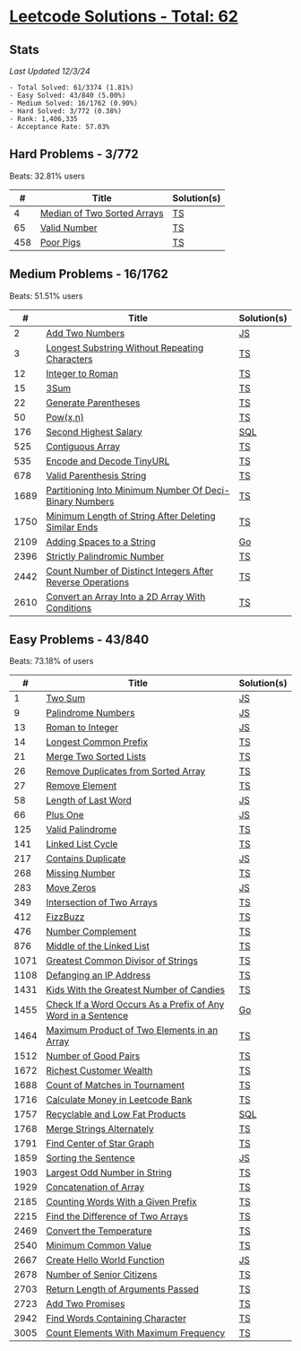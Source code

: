 # [Leetcode Solutions - Total: 62](https://leetcode.com/dickey)

## Stats

_Last Updated 12/3/24_

```
- Total Solved: 61/3374 (1.81%)
- Easy Solved: 43/840 (5.00%)
- Medium Solved: 16/1762 (0.90%)
- Hard Solved: 3/772 (0.38%)
- Rank: 1,406,335
- Acceptance Rate: 57.03%
```

## Hard Problems - 3/772

Beats: 32.81% users

| #   | Title                                                                                    | Solution(s)        |
| --- | ---------------------------------------------------------------------------------------- | ------------------ |
| 4   | [Median of Two Sorted Arrays](https://leetcode.com/problems/median-of-two-sorted-arrays) | [TS](/hard/4.ts)   |
| 65  | [Valid Number](https://leetcode.com/problems/valid-number/)                              | [TS](/hard/65.ts)  |
| 458 | [Poor Pigs](https://leetcode.com/problems/poor-pigs)                                     | [TS](/hard/458.ts) |

## Medium Problems - 16/1762

Beats: 51.51% users

| #    | Title                                                                                                                                                  | Solution(s)                |
| ---- | ------------------------------------------------------------------------------------------------------------------------------------------------------ | -------------------------- |
| 2    | [Add Two Numbers](https://leetcode.com/problems/add-two-numbers)                                                                                       | [JS](/medium/2.js)         |
| 3    | [Longest Substring Without Repeating Characters](https://leetcode.com/problems/longest-substring-without-repeating-characters)                         | [TS](/medium/3.ts)         |
| 12   | [Integer to Roman](https://leetcode.com/problems/integer-to-roman)                                                                                     | [TS](/medium/12.ts)        |
| 15   | [3Sum](https://leetcode.com/problems/3sum)                                                                                                             | [TS](/medium/15.ts)        |
| 22   | [Generate Parentheses](https://leetcode.com/problems/generate-parentheses)                                                                             | [TS](/medium/22.ts)        |
| 50   | [Pow(x,n)](https://leetcode.com/problems/powx-n)                                                                                                       | [TS](/medium/50.ts)        |
| 176  | [Second Highest Salary](https://leetcode.com/problems/second-highest-salary)                                                                           | [SQL](/medium/176.sql)     |
| 525  | [Contiguous Array](https://leetcode.com/problems/contiguous-array)                                                                                     | [TS](/medium/525.ts)       |
| 535  | [Encode and Decode TinyURL](https://leetcode.com/problems/encode-and-decode-tinyurl/)                                                                  | [TS](/medium/535.ts)       |
| 678  | [Valid Parenthesis String](https://leetcode.com/problems/valid-parenthesis-string/description/?envType=daily-question&envId=2024-04-07)                | [TS](/medium/678.ts)       |
| 1689 | [Partitioning Into Minimum Number Of Deci-Binary Numbers](https://leetcode.com/problems/partitioning-into-minimum-number-of-deci-binary-numbers)       | [TS](/medium/1689.ts)      |
| 1750 | [Minimum Length of String After Deleting Similar Ends](https://leetcode.com/problems/minimum-length-of-string-after-deleting-similar-ends)             | [TS](/medium/1750.ts)      |
| 2109 | [Adding Spaces to a String](https://leetcode.com/problems/adding-spaces-to-a-string)                                                                   | [Go](/medium/2109/main.go) |
| 2396 | [Strictly Palindromic Number](https://leetcode.com/problems/strictly-palindromic-number)                                                               | [TS](/medium/2396.ts)      |
| 2442 | [Count Number of Distinct Integers After Reverse Operations](https://leetcode.com/problems/count-number-of-distinct-integers-after-reverse-operations) | [TS](/medium/2442.ts)      |
| 2610 | [Convert an Array Into a 2D Array With Conditions](https://leetcode.com/problems/convert-an-array-into-a-2d-array-with-conditions)                     | [TS](/medium/2610.ts)      |

## Easy Problems - 43/840

Beats: 73.18% of users

| #    | Title                                                                                                                                                      | Solution(s)              |
| ---- | ---------------------------------------------------------------------------------------------------------------------------------------------------------- | ------------------------ |
| 1    | [Two Sum](https://leetcode.com/problems/two-sum)                                                                                                           | [JS](/easy/1.js)         |
| 9    | [Palindrome Numbers](https://leetcode.com/problems/palindrome-number)                                                                                      | [JS](/easy/9.js)         |
| 13   | [Roman to Integer](https://leetcode.com/problems/roman-to-integer)                                                                                         | [JS](/easy/13.js)        |
| 14   | [Longest Common Prefix](https://leetcode.com/problems/longest-common-prefix)                                                                               | [TS](/easy/14.ts)        |
| 21   | [Merge Two Sorted Lists](https://leetcode.com/problems/merge-two-sorted-lists)                                                                             | [TS](/easy/21.ts)        |
| 26   | [Remove Duplicates from Sorted Array](https://leetcode.com/problems/remove-duplicates-from-sorted-array)                                                   | [TS](/easy/26.ts)        |
| 27   | [Remove Element](https://leetcode.com/problems/remove-element)                                                                                             | [TS](/easy/27.ts)        |
| 58   | [Length of Last Word](https://leetcode.com/problems/length-of-last-word)                                                                                   | [JS](/easy/58.js)        |
| 66   | [Plus One](https://leetcode.com/problems/plus-one)                                                                                                         | [JS](/easy/66.js)        |
| 125  | [Valid Palindrome](https://leetcode.com/problems/valid-palindrome)                                                                                         | [TS](/easy/125.ts)       |
| 141  | [Linked List Cycle](https://leetcode.com/problems/linked-list-cycle)                                                                                       | [TS](/easy/141.ts)       |
| 217  | [Contains Duplicate](https://leetcode.com/problems/contains-duplicate)                                                                                     | [JS](/easy/217.js)       |
| 268  | [Missing Number](https://leetcode.com/problems/missing-number)                                                                                             | [TS](/easy/268.ts)       |
| 283  | [Move Zeros](https://leetcode.com/problems/move-zeroes)                                                                                                    | [JS](/easy/283.js)       |
| 349  | [Intersection of Two Arrays](https://leetcode.com/problems/intersection-of-two-arrays)                                                                     | [TS](/easy/349.ts)       |
| 412  | [FizzBuzz](https://leetcode.com/problems/fizz-buzz)                                                                                                        | [TS](/easy/412.ts)       |
| 476  | [Number Complement](https://leetcode.com/problems/number-complement)                                                                                       | [TS](/easy/476.ts)       |
| 876  | [Middle of the Linked List](https://leetcode.com/problems/middle-of-the-linked-list)                                                                       | [TS](/easy/876.ts)       |
| 1071 | [Greatest Common Divisor of Strings](https://leetcode.com/problems/greatest-common-divisor-of-strings)                                                     | [TS](/easy/1071.ts)      |
| 1108 | [Defanging an IP Address](https://leetcode.com/problems/defanging-an-ip-address)                                                                           | [TS](/easy/1108.ts)      |
| 1431 | [Kids With the Greatest Number of Candies](https://leetcode.com/problems/kids-with-the-greatest-number-of-candies/)                                        | [TS](/easy/1431.ts)      |
| 1455 | [Check If a Word Occurs As a Prefix of Any Word in a Sentence](https://leetcode.com/problems/check-if-a-word-occurs-as-a-prefix-of-any-word-in-a-sentence) | [Go](/easy/1455/main.go) |
| 1464 | [Maximum Product of Two Elements in an Array](https://leetcode.com/problems/maximum-product-of-two-elements-in-an-array)                                   | [TS](/easy/1464.ts)      |
| 1512 | [Number of Good Pairs](https://leetcode.com/problems/number-of-good-pairs/)                                                                                | [TS](/easy/1512.ts)      |
| 1672 | [Richest Customer Wealth](https://leetcode.com/problems/richest-customer-wealth)                                                                           | [TS](/easy/1672.ts)      |
| 1688 | [Count of Matches in Tournament](https://leetcode.com/problems/count-of-matches-in-tournament)                                                             | [TS](/easy/1688.ts)      |
| 1716 | [Calculate Money in Leetcode Bank](https://leetcode.com/problems/calculate-money-in-leetcode-bank)                                                         | [TS](/easy/1716.ts)      |
| 1757 | [Recyclable and Low Fat Products](https://leetcode.com/problems/recyclable-and-low-fat-products)                                                           | [SQL](/easy/1757.sql)    |
| 1768 | [Merge Strings Alternately](https://leetcode.com/problems/merge-strings-alternately)                                                                       | [TS](/easy/1768.ts)      |
| 1791 | [Find Center of Star Graph](https://leetcode.com/problems/find-center-of-star-graph)                                                                       | [TS](/easy/1791.ts)      |
| 1859 | [Sorting the Sentence](https://leetcode.com/problems/sorting-the-sentence)                                                                                 | [JS](/easy/1859.js)      |
| 1903 | [Largest Odd Number in String](https://leetcode.com/problems/largest-odd-number-in-string)                                                                 | [TS](/easy/1903.ts)      |
| 1929 | [Concatenation of Array](https://leetcode.com/problems/concatenation-of-array/)                                                                            | [TS](/easy/1929.ts)      |
| 2185 | [Counting Words With a Given Prefix](https://leetcode.com/problems/counting-words-with-a-given-prefix/)                                                    | [TS](/easy/2185.ts)      |
| 2215 | [Find the Difference of Two Arrays](https://leetcode.com/problems/find-the-difference-of-two-arrays/)                                                      | [TS](/easy/2215.ts)      |
| 2469 | [Convert the Temperature](https://leetcode.com/problems/convert-the-temperature)                                                                           | [TS](/easy/2469.ts)      |
| 2540 | [Minimum Common Value](https://leetcode.com/problems/minimum-common-value)                                                                                 | [TS](/easy/2540.ts)      |
| 2667 | [Create Hello World Function](https://leetcode.com/problems/create-hello-world-function)                                                                   | [JS](/easy/2667.js)      |
| 2678 | [Number of Senior Citizens](https://leetcode.com/problems/number-of-senior-citizens)                                                                       | [TS](/easy/2678.ts)      |
| 2703 | [Return Length of Arguments Passed](https://leetcode.com/problems/return-length-of-arguments-passed)                                                       | [TS](/easy/2703.ts)      |
| 2723 | [Add Two Promises](https://leetcode.com/problems/add-two-promises)                                                                                         | [TS](/easy/2723.ts)      |
| 2942 | [Find Words Containing Character](https://leetcode.com/problems/find-words-containing-character)                                                           | [TS](/easy/2942.ts)      |
| 3005 | [Count Elements With Maximum Frequency](https://leetcode.com/problems/count-elements-with-maximum-frequency)                                               | [TS](/easy/3005.ts)      |
